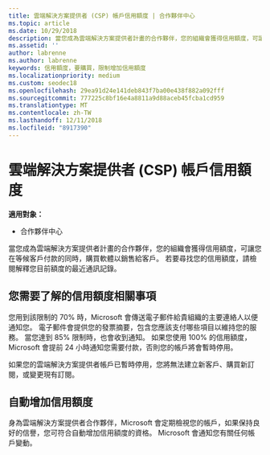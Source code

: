 ```yaml
---
title: 雲端解決方案提供者 (CSP) 帳戶信用額度 | 合作夥伴中心
ms.topic: article
ms.date: 10/29/2018
description: 當您成為雲端解決方案提供者計畫的合作夥伴，您的組織會獲得信用額度，可讓您在等候客戶付款的同時，購買軟體以銷售給客戶。
ms.assetid: ''
author: labrenne
ms.author: labrenne
keywords: 信用額度，要購買，限制增加信用額度
ms.localizationpriority: medium
ms.custom: seodec18
ms.openlocfilehash: 29ea91d24e141deb843f7ba00e438f882a092fff
ms.sourcegitcommit: 777225c8bf16e4a8811a9d88aceb45fcba1cd959
ms.translationtype: MT
ms.contentlocale: zh-TW
ms.lasthandoff: 12/11/2018
ms.locfileid: "8917390"
---
```

# <a name="cloud-solution-provider-csp-account-credit-limits"></a>雲端解決方案提供者 (CSP) 帳戶信用額度

**適用對象：**

- 合作夥伴中心

當您成為雲端解決方案提供者計畫的合作夥伴，您的組織會獲得信用額度，可讓您在等候客戶付款的同時，購買軟體以銷售給客戶。 若要尋找您的信用額度，請檢閱解釋您目前額度的最近通訊記錄。  

## <a name="what-you-need-to-know-about-your-credit-limit"></a>您需要了解的信用額度相關事項

您用到該限制的 70% 時，Microsoft 會傳送電子郵件給貴組織的主要連絡人以便通知您。 電子郵件會提供您的發票摘要，包含您應該支付哪些項目以維持您的服務。 當您達到 85% 限制時，也會收到通知。 如果您使用 100% 的信用額度，Microsoft 會提前 24 小時通知您需要付款，否則您的帳戶將會暫時停用。 

如果您的雲端解決方案提供者帳戶已暫時停用，您將無法建立新客戶、購買新訂閱，或變更現有訂閱。

## <a name="automatic-credit-limit-increase"></a>自動增加信用額度

身為雲端解決方案提供者合作夥伴，Microsoft 會定期檢視您的帳戶，如果保持良好的信譽，您可符合自動增加信用額度的資格。 Microsoft 會通知您有關任何帳戶變動。 